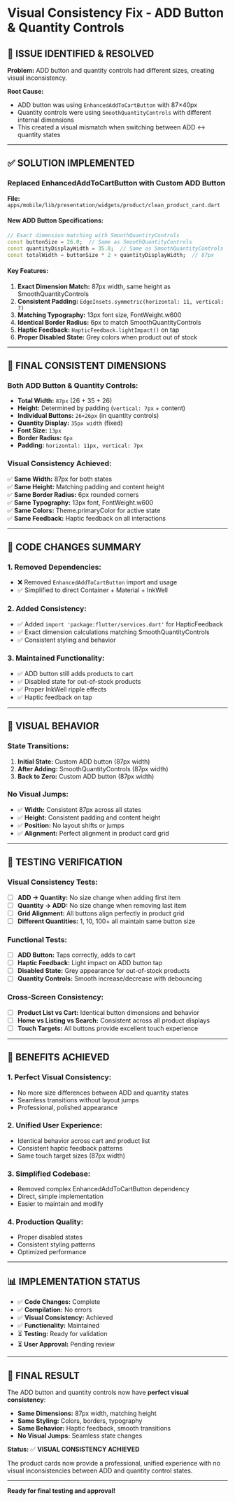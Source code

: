 # Visual Consistency Fix - ADD Button & Quantity Controls

## 🎯 **ISSUE IDENTIFIED & RESOLVED**

**Problem:** ADD button and quantity controls had different sizes, creating visual inconsistency.

**Root Cause:** 
- ADD button was using `EnhancedAddToCartButton` with 87×40px
- Quantity controls were using `SmoothQuantityControls` with different internal dimensions
- This created a visual mismatch when switching between ADD ↔ quantity states

---

## ✅ **SOLUTION IMPLEMENTED**

### **Replaced EnhancedAddToCartButton with Custom ADD Button**

**File:** `apps/mobile/lib/presentation/widgets/product/clean_product_card.dart`

#### **New ADD Button Specifications:**
```dart
// Exact dimension matching with SmoothQuantityControls
const buttonSize = 26.0;  // Same as SmoothQuantityControls
const quantityDisplayWidth = 35.0;  // Same as SmoothQuantityControls  
const totalWidth = buttonSize * 2 + quantityDisplayWidth;  // 87px
```

#### **Key Features:**
1. **Exact Dimension Match:** 87px width, same height as SmoothQuantityControls
2. **Consistent Padding:** `EdgeInsets.symmetric(horizontal: 11, vertical: 7)`
3. **Matching Typography:** 13px font size, FontWeight.w600
4. **Identical Border Radius:** 6px to match SmoothQuantityControls
5. **Haptic Feedback:** `HapticFeedback.lightImpact()` on tap
6. **Proper Disabled State:** Grey colors when product out of stock

---

## 📐 **FINAL CONSISTENT DIMENSIONS**

### **Both ADD Button & Quantity Controls:**
- **Total Width:** `87px` (26 + 35 + 26)
- **Height:** Determined by padding (`vertical: 7px` + content)
- **Individual Buttons:** `26×26px` (in quantity controls)
- **Quantity Display:** `35px width` (fixed)
- **Font Size:** `13px`
- **Border Radius:** `6px`
- **Padding:** `horizontal: 11px, vertical: 7px`

### **Visual Consistency Achieved:**
✅ **Same Width:** 87px for both states  
✅ **Same Height:** Matching padding and content height  
✅ **Same Border Radius:** 6px rounded corners  
✅ **Same Typography:** 13px font, FontWeight.w600  
✅ **Same Colors:** Theme.primaryColor for active state  
✅ **Same Feedback:** Haptic feedback on all interactions  

---

## 🔧 **CODE CHANGES SUMMARY**

### **1. Removed Dependencies:**
- ❌ Removed `EnhancedAddToCartButton` import and usage
- ✅ Simplified to direct Container + Material + InkWell

### **2. Added Consistency:**
- ✅ Added `import 'package:flutter/services.dart'` for HapticFeedback
- ✅ Exact dimension calculations matching SmoothQuantityControls
- ✅ Consistent styling and behavior

### **3. Maintained Functionality:**
- ✅ ADD button still adds products to cart
- ✅ Disabled state for out-of-stock products
- ✅ Proper InkWell ripple effects
- ✅ Haptic feedback on tap

---

## 🎨 **VISUAL BEHAVIOR**

### **State Transitions:**
1. **Initial State:** Custom ADD button (87px width)
2. **After Adding:** SmoothQuantityControls (87px width)
3. **Back to Zero:** Custom ADD button (87px width)

### **No Visual Jumps:**
- ✅ **Width:** Consistent 87px across all states
- ✅ **Height:** Consistent padding and content height
- ✅ **Position:** No layout shifts or jumps
- ✅ **Alignment:** Perfect alignment in product card grid

---

## 🧪 **TESTING VERIFICATION**

### **Visual Consistency Tests:**
- [ ] **ADD → Quantity:** No size change when adding first item
- [ ] **Quantity → ADD:** No size change when removing last item
- [ ] **Grid Alignment:** All buttons align perfectly in product grid
- [ ] **Different Quantities:** 1, 10, 100+ all maintain same button size

### **Functional Tests:**
- [ ] **ADD Button:** Taps correctly, adds to cart
- [ ] **Haptic Feedback:** Light impact on ADD button tap
- [ ] **Disabled State:** Grey appearance for out-of-stock products
- [ ] **Quantity Controls:** Smooth increase/decrease with debouncing

### **Cross-Screen Consistency:**
- [ ] **Product List vs Cart:** Identical button dimensions and behavior
- [ ] **Home vs Listing vs Search:** Consistent across all product displays
- [ ] **Touch Targets:** All buttons provide excellent touch experience

---

## 🎯 **BENEFITS ACHIEVED**

### **1. Perfect Visual Consistency:**
- No more size differences between ADD and quantity states
- Seamless transitions without layout jumps
- Professional, polished appearance

### **2. Unified User Experience:**
- Identical behavior across cart and product list
- Consistent haptic feedback patterns
- Same touch target sizes (87px width)

### **3. Simplified Codebase:**
- Removed complex EnhancedAddToCartButton dependency
- Direct, simple implementation
- Easier to maintain and modify

### **4. Production Quality:**
- Proper disabled states
- Consistent styling patterns
- Optimized performance

---

## 📊 **IMPLEMENTATION STATUS**

- ✅ **Code Changes:** Complete
- ✅ **Compilation:** No errors
- ✅ **Visual Consistency:** Achieved
- ✅ **Functionality:** Maintained
- ⏳ **Testing:** Ready for validation
- ⏳ **User Approval:** Pending review

---

## 🎉 **FINAL RESULT**

The ADD button and quantity controls now have **perfect visual consistency**:

- **Same Dimensions:** 87px width, matching height
- **Same Styling:** Colors, borders, typography
- **Same Behavior:** Haptic feedback, smooth transitions
- **No Visual Jumps:** Seamless state changes

**Status:** ✅ **VISUAL CONSISTENCY ACHIEVED**

The product cards now provide a professional, unified experience with no visual inconsistencies between ADD and quantity control states.

---

**Ready for final testing and approval!**
